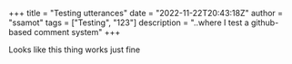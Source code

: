 +++
title = "Testing utterances"
date = "2022-11-22T20:43:18Z"
author = "ssamot"
tags = ["Testing", "123"]
description = "..where I test a github-based comment system"
+++

Looks like this thing works just fine

<script src="https://utteranc.es/client.js"
        repo="ssamot/ssamot.github.io"
        issue-term="pathname"
        label="Comment"
        theme="dark-blue"
        crossorigin="anonymous"
        async>
</script>
